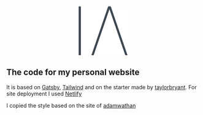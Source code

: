 <div align="center">
  <img src="https://github.com/Nacho114/personal-tailwind-site/blob/master/data/images/logo.png" alt="Gatsby and Tailwind CSS logos" width="128" height="128">
</div>

## The code for my personal website

It is based on [Gatsby](https://www.gatsbyjs.org/), [Tailwind](https://tailwindcss.com/docs/what-is-tailwind/) and on the starter made by [taylorbryant](https://github.com/taylorbryant/gatsby-starter-tailwind/blob/master/LICENSE.md). For site deployment I used [Netlify](https://www.netlify.com/)

I copied the style based on the site of [adamwathan](https://adamwathan.me)

